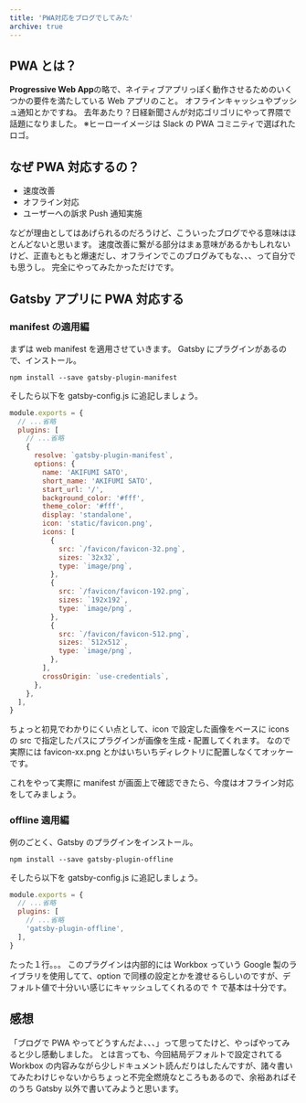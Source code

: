 ```yaml
---
title: 'PWA対応をブログでしてみた'
archive: true
---
```


## PWA とは？

**Progressive Web App**の略で、ネイティブアプリっぽく動作させるためのいくつかの要件を満たしている Web アプリのこと。
オフラインキャッシュやプッシュ通知とかですね。
去年あたり？日経新聞さんが対応ゴリゴリにやって界隈で話題になりました。
※ヒーローイメージは Slack の PWA コミニティで選ばれたロゴ。

## なぜ PWA 対応するの？

- 速度改善
- オフライン対応
- ユーザーへの訴求 Push 通知実施

などが理由としてはあげられるのだろうけど、こういったブログでやる意味はほとんどないと思います。
速度改善に繋がる部分はまぁ意味があるかもしれないけど、正直もともと爆速だし、オフラインでこのブログみてもな、、、って自分でも思うし。
完全にやってみたかっただけです。

## Gatsby アプリに PWA 対応する

### manifest の適用編

まずは web manifest を適用させていきます。
Gatsby にプラグインがあるので、インストール。

```none
npm install --save gatsby-plugin-manifest
```

そしたら以下を gatsby-config.js に追記しましょう。

```javascript
module.exports = {
  // ...省略
  plugins: [
    // ...省略
    {
      resolve: `gatsby-plugin-manifest`,
      options: {
        name: 'AKIFUMI SATO',
        short_name: 'AKIFUMI SATO',
        start_url: '/',
        background_color: '#fff',
        theme_color: '#fff',
        display: 'standalone',
        icon: 'static/favicon.png',
        icons: [
          {
            src: `/favicon/favicon-32.png`,
            sizes: `32x32`,
            type: `image/png`,
          },
          {
            src: `/favicon/favicon-192.png`,
            sizes: `192x192`,
            type: `image/png`,
          },
          {
            src: `/favicon/favicon-512.png`,
            sizes: `512x512`,
            type: `image/png`,
          },
        ],
        crossOrigin: `use-credentials`,
      },
    },
  ],
}
```

ちょっと初見でわかりにくい点として、icon で設定した画像をベースに icons の src で指定したパスにプラグインが画像を生成・配置してくれます。
なので実際には favicon-xx.png とかはいちいちディレクトリに配置しなくてオッケーです。

これをやって実際に manifest が画面上で確認できたら、今度はオフライン対応をしてみましょう。

### offline 適用編

例のごとく、Gatsby のプラグインをインストール。

```none
npm install --save gatsby-plugin-offline
```

そしたら以下を gatsby-config.js に追記しましょう。

```javascript
module.exports = {
  // ...省略
  plugins: [
    // ...省略
    'gatsby-plugin-offline',
  ],
}
```

たった１行。。。
このプラグインは内部的には Workbox っていう Google 製のライブラリを使用してて、option で同様の設定とかを渡せるらしいのですが、デフォルト値で十分いい感じにキャッシュしてくれるので ↑ で基本は十分です。

## 感想

「ブログで PWA やってどうすんだよ、、、」って思ってたけど、やっぱやってみると少し感動しました。
とは言っても、今回結局デフォルトで設定されてる Workbox の内容みながら少しドキュメント読んだりはしたんですが、諸々書いてみたわけじゃないからちょっと不完全燃焼なところもあるので、余裕あればそのうち Gatsby 以外で書いてみようと思います。
